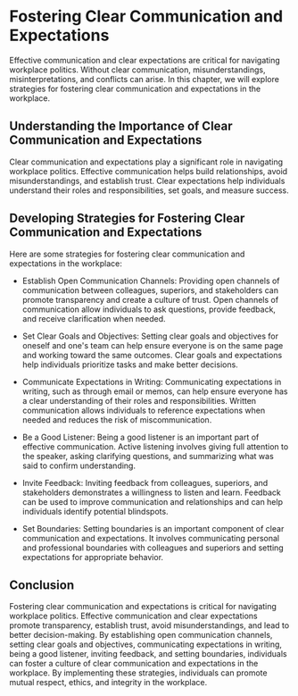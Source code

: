 Fostering Clear Communication and Expectations
==================================================================================================================

Effective communication and clear expectations are critical for navigating workplace politics. Without clear communication, misunderstandings, misinterpretations, and conflicts can arise. In this chapter, we will explore strategies for fostering clear communication and expectations in the workplace.

Understanding the Importance of Clear Communication and Expectations
--------------------------------------------------------------------

Clear communication and expectations play a significant role in navigating workplace politics. Effective communication helps build relationships, avoid misunderstandings, and establish trust. Clear expectations help individuals understand their roles and responsibilities, set goals, and measure success.

Developing Strategies for Fostering Clear Communication and Expectations
------------------------------------------------------------------------

Here are some strategies for fostering clear communication and expectations in the workplace:

* Establish Open Communication Channels: Providing open channels of communication between colleagues, superiors, and stakeholders can promote transparency and create a culture of trust. Open channels of communication allow individuals to ask questions, provide feedback, and receive clarification when needed.

* Set Clear Goals and Objectives: Setting clear goals and objectives for oneself and one's team can help ensure everyone is on the same page and working toward the same outcomes. Clear goals and expectations help individuals prioritize tasks and make better decisions.

* Communicate Expectations in Writing: Communicating expectations in writing, such as through email or memos, can help ensure everyone has a clear understanding of their roles and responsibilities. Written communication allows individuals to reference expectations when needed and reduces the risk of miscommunication.

* Be a Good Listener: Being a good listener is an important part of effective communication. Active listening involves giving full attention to the speaker, asking clarifying questions, and summarizing what was said to confirm understanding.

* Invite Feedback: Inviting feedback from colleagues, superiors, and stakeholders demonstrates a willingness to listen and learn. Feedback can be used to improve communication and relationships and can help individuals identify potential blindspots.

* Set Boundaries: Setting boundaries is an important component of clear communication and expectations. It involves communicating personal and professional boundaries with colleagues and superiors and setting expectations for appropriate behavior.

Conclusion
----------

Fostering clear communication and expectations is critical for navigating workplace politics. Effective communication and clear expectations promote transparency, establish trust, avoid misunderstandings, and lead to better decision-making. By establishing open communication channels, setting clear goals and objectives, communicating expectations in writing, being a good listener, inviting feedback, and setting boundaries, individuals can foster a culture of clear communication and expectations in the workplace. By implementing these strategies, individuals can promote mutual respect, ethics, and integrity in the workplace.
